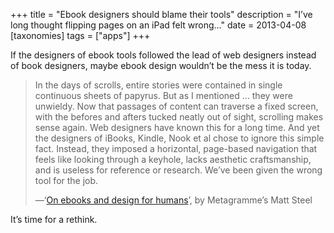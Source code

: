 +++
title = "Ebook designers should blame their tools"
description = "I’ve long thought flipping pages on an iPad felt wrong…"
date = 2013-04-08
[taxonomies]
tags = ["apps"]
+++

If the designers of ebook tools followed the lead of web designers instead of book designers, maybe ebook design wouldn’t be the mess it is today.

> In the days of scrolls, entire stories were contained in single continuous sheets of papyrus. But as I mentioned … they were unwieldy. Now that passages of content can traverse a fixed screen, with the befores and afters tucked neatly out of sight, scrolling makes sense again. Web designers have known this for a long time. And yet the designers of iBooks, Kindle, Nook et al chose to ignore this simple fact. Instead, they imposed a horizontal, page-based navigation that feels like looking through a keyhole, lacks aesthetic craftsmanship, and is useless for reference or research. We’ve been given the wrong tool for the job.
>
>—‘<a href="https://medium.com/on-publishing/b154f228e2d5">On ebooks and design for humans</a>’, by Metagramme’s Matt Steel

It’s time for a rethink.